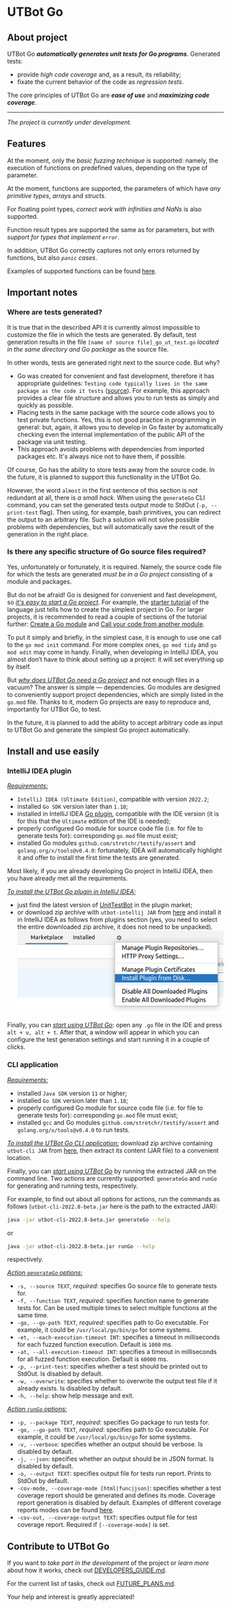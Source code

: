 # UTBot Go

## About project

UTBot Go _**automatically generates unit tests for Go programs**_. Generated tests:

* provide _high code coverage_ and, as a result, its reliability;
* fixate the current behavior of the code as _regression tests_.

The core principles of UTBot Go are _**ease of use**_ and _**maximizing code coverage**_.

***

_The project is currently under development._

## Features

At the moment, only the _basic fuzzing technique_ is supported: namely, the execution of functions on predefined values,
depending on the type of parameter.

At the moment, functions are supported, the parameters of which have _any primitive types_, _arrays_ and _structs_.

For floating point types, _correct work with infinities and NaNs_ is also supported.

Function result types are supported the same as for parameters, but with _support for types that implement `error`_.

In addition, UTBot Go correctly captures not only errors returned by functions, but also _`panic` cases_.

Examples of supported functions can be found [here](go-samples/simple/samples.go).

## Important notes

### Where are tests generated?

It is true that in the described API it is currently almost impossible to customize the file in which the tests are
generated. By default, test generation results in the file `[name of source file]_go_ut_test.go` _located in the same
directory and Go package_ as the source file.

In other words, tests are generated right next to the source code. But why?

* Go was created for convenient and fast development, therefore it has appropriate guidelines: `Testing code typically
  lives in the same package as the code it tests` ([source](https://gobyexample.com/testing)). For example, this
  approach provides a clear file structure and allows you to run tests as simply and quickly as possible.
* Placing tests in the same package with the source code allows you to test private functions. Yes, this is not good
  practice in programming in general: but, again, it allows you to develop in Go faster by automatically checking even
  the internal implementation of the public API of the package via unit testing.
* This approach avoids problems with dependencies from imported packages etc. It's always nice not to have them, if
  possible.

Of course, Go has the ability to store tests away from the source code. In the future, it is planned to support this
functionality in the UTBot Go.

However, the word `almost` in the first sentence of this section is not redundant at all, there is _a small hack_. When
using the `generateGo` CLI command, you can set the generated tests output mode to StdOut (`-p, --print-test` flag).
Then using, for example, bash primitives, you can redirect the output to an arbitrary file. Such a solution will not
solve possible problems with dependencies, but will automatically save the result of the generation in the right place.

### Is there any specific structure of Go source files required?

Yes, unfortunately or fortunately, it is required. Namely, the source code file for which the tests are generated _must
be in a Go project_ consisting of a module and packages.

But do not be afraid! Go is designed for convenient and fast development, so <ins>_it's easy to start a Go
project_</ins>. For example, the [starter tutorial](https://go.dev/doc/tutorial/getting-started) of the language just
tells how to create the simplest project in Go. For larger projects, it is recommended to read a couple of sections of
the tutorial further: [Create a Go module](https://go.dev/doc/tutorial/create-module)
and [Call your code from another module](https://go.dev/doc/tutorial/call-module-code).

To put it simply and briefly, in the simplest case, it is enough to use one call to the `go mod init` command. For more
complex ones, `go mod tidy` and `go mod edit` may come in handy. Finally, when developing in IntelliJ IDEA, you almost
don’t have to think about setting up a project: it will set everything up by itself.

But <ins>_why does UTBot Go need a Go project_</ins> and not enough files in a vacuum? The answer is simple &mdash;
dependencies. Go modules are designed to conveniently support project dependencies, which are simply listed in
the `go.mod` file. Thanks to it, modern Go projects are easy to reproduce and, importantly for UTBot Go, to test.

In the future, it is planned to add the ability to accept arbitrary code as input to UTBot Go and generate the simplest
Go project automatically.

## Install and use easily

### IntelliJ IDEA plugin

<ins>_Requirements:_</ins>

* `IntelliJ IDEA (Ultimate Edition)`, compatible with version `2022.2`;
* installed `Go SDK` version later than `1.18`;
* installed in IntelliJ IDEA [Go plugin](https://plugins.jetbrains.com/plugin/9568-go), compatible with the IDE
  version (it is for this that the `Ultimate` edition of the IDE is needed);
* properly configured Go module for source code file (i.e. for file to generate tests for): corresponding `go.mod` file
  must exist;
* installed Go modules `github.com/stretchr/testify/assert` and `golang.org/x/tools@v0.4.0`: fortunately, IDEA will automatically highlight
  it and offer to install the first time the tests are generated.

Most likely, if you are already developing Go project in IntelliJ IDEA, then you have already met all the requirements.

<ins>_To install the UTBot Go plugin in IntelliJ IDEA:_</ins>

* just find the latest version of [UnitTestBot](https://plugins.jetbrains.com/plugin/19445-unittestbot) in the plugin
  market;
* or download zip archive with `utbot-intellij JAR`
  from [here](https://github.com/UnitTestBot/UTBotJava/actions/runs/3012565900) and install it in IntelliJ IDEA as
  follows from plugins section (yes, you need to select the entire downloaded zip archive, it does not need to be
  unpacked).
  ![](docs/images/install-intellij-plugin-from-disk.png)

Finally, you can <ins>_start using UTBot Go_</ins>: open any `.go` file in the IDE and press `alt + u, alt + t`. After
that, a window will appear in which you can configure the test generation settings and start running it in a couple
of clicks.


### CLI application

<ins>_Requirements:_</ins>

* installed `Java SDK` version `11` or higher;
* installed `Go SDK` version later than `1.18`;
* properly configured Go module for source code file (i.e. for file to generate tests for): corresponding `go.mod` file
  must exist;
* installed `gcc` and Go modules `github.com/stretchr/testify/assert` and `golang.org/x/tools@v0.4.0` to run tests.

<ins>_To install the UTBot Go CLI application:_</ins> download zip archive containing `utbot-cli JAR`
from [here](https://github.com/UnitTestBot/UTBotJava/actions/runs/3012565900), then extract its content (JAR file) to a
convenient location.

Finally, you can <ins>_start using UTBot Go_</ins> by running the extracted JAR on the command line. Two actions are
currently supported: `generateGo` and `runGo` for generating and running tests, respectively.

For example, to find out about all options for actions, run the commands as follows
(`utbot-cli-2022.8-beta.jar` here is the path to the extracted JAR):

```bash
java -jar utbot-cli-2022.8-beta.jar generateGo --help
```

or

```bash
java -jar utbot-cli-2022.8-beta.jar runGo --help
```

respectively.

<ins>_Action `generateGo` options:_</ins>

* `-s, --source TEXT`, _required_: specifies Go source file to generate tests for.
* `-f, --function TEXT`, _required_: specifies function name to generate tests for. Can be used multiple times to select multiple
  functions at the same time.
* `-go, --go-path TEXT`, _required_: specifies path to Go executable. For example, it could be `/usr/local/go/bin/go`
  for some systems.
* `-et, --each-execution-timeout INT`: specifies a timeout in milliseconds for each fuzzed function execution. Default is
  `1000` ms.
* `-at, --all-execution-timeout INT`: specifies a timeout in milliseconds for all fuzzed function execution. Default is
  `60000` ms.
* `-p, --print-test`: specifies whether a test should be printed out to StdOut. Is disabled by default.
* `-w, --overwrite`: specifies whether to overwrite the output test file if it already exists. Is disabled by default.
* `-h, --help`: show help message and exit.

<ins>_Action `runGo` options:_</ins>

* `-p, --package TEXT`, _required_: specifies Go package to run tests for.
* `-go, --go-path TEXT`, _required_: specifies path to Go executable. For example, it could be `/usr/local/go/bin/go`
  for some systems.
* `-v, --verbose`: specifies whether an output should be verbose. Is disabled by default.
* `-j, --json`: specifies whether an output should be in JSON format. Is disabled by default.
* `-o, --output TEXT`: specifies output file for tests run report. Prints to StdOut by default.
* `-cov-mode, --coverage-mode [html|func|json]`: specifies whether a test coverage report should be generated and
  defines its mode. Coverage report generation is disabled by default. Examples of different coverage reports modes can
  be found [here](go-samples/simple/reports).
* `-cov-out, --coverage-output TEXT`: specifies output file for test coverage report. Required if `[--coverage-mode]` is
  set.

## Contribute to UTBot Go

If you want to _take part in the development_ of the project or _learn more_ about how it works, check
out [DEVELOPERS_GUIDE.md](docs/DEVELOPERS_GUIDE.md).

For the current list of tasks, check out [FUTURE_PLANS.md](docs/FUTURE_PLANS.md).

Your help and interest is greatly appreciated!
